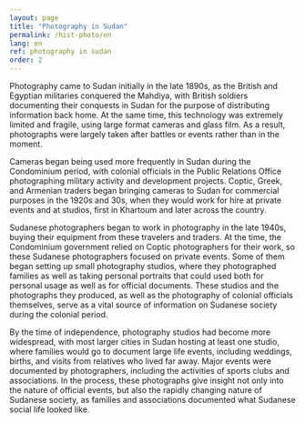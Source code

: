 ```yaml
---
layout: page
title: "Photography in Sudan"
permalink: /hist-photo/en
lang: en
ref: photography in sudan
order: 2
---
```


Photography came to Sudan initially in the late 1890s, as the British and Egyptian militaries conquered the Mahdiya, with British soldiers documenting their conquests in Sudan for the purpose of distributing information back home. At the same time, this technology was extremely limited and fragile, using large format cameras and glass film. As a result, photographs were largely taken after battles or events rather than in the moment.

Cameras began being used more frequently in Sudan during the Condominium period, with colonial officials in the Public Relations Office photographing military activity and development projects. Coptic, Greek, and Armenian traders began bringing cameras to Sudan  for commercial purposes in the 1920s and 30s, when they would work for hire at private events and at studios, first in Khartoum and later across the country.

Sudanese photographers began to work in photography in the late 1940s, buying their equipment from these travelers and traders. At the time, the Condominium government relied on Coptic photographers for their work, so these Sudanese photographers focused on private events. Some of them began setting up small photography studios, where they photographed families as well as taking personal portraits that could used both for personal usage as well as for official documents. These studios and the photographs they produced, as well as the photography of colonial officials themselves, serve as a vital source of information on Sudanese society during the colonial period.

By the time of independence, photography studios had become more widespread, with most larger cities in Sudan hosting at least one studio, where families would go to document large life events, including weddings, births, and visits from relatives who lived far away. Major events were documented by photographers, including the activities of sports clubs and associations. In the process, these photographs give insight not only into the nature of official events, but also the rapidly changing nature of Sudanese society, as families and associations documented what Sudanese social life looked like.
